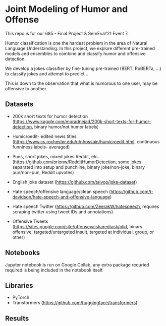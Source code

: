 # Joint Modeling of Humor and Offense
 
 This repo is for our 685 - Final Project & SemEval'21 Event 7. 


Humor classification is one the hardest problem in the area of Natural Language Understanding.  In this project, we explore different pre-trained models and ensembles to combine and classify humor and offensive detection.

We develop a jokes classifier by fine-tuning pre-trained (BERT, RoBERTa, ...) to classify jokes and attempt to predict ..  

This is down to the observation that what is humorous to one user, may be offensive to another.

## Datasets

- 200k short texts for humor detection (https://www.kaggle.com/moradnejad/200k-short-texts-for-humor-detection, binary humor/not humor labels)
- Humicroedit- edited news titles (https://www.cs.rochester.edu/u/nhossain/humicroedit.html, continuous funniness labels- averaged)
- Puns, short jokes, mixed jokes Reddit, etc. (https://github.com/orionw/RedditHumorDetection, some jokes separated into setup and punchline, binary joke/non-joke, binary pun/non-pun, Reddit upvotes)
- English joke dataset (https://github.com/taivop/joke-dataset)

- Hate speech/offensive language/clean speech (https://github.com/t-davidson/hate-speech-and-offensive-language)
- Hate speech Twitter (https://github.com/ZeerakW/hatespeech, requires scraping twitter using tweet IDs and annotations)
- Offensive Tweets (https://sites.google.com/site/offensevalsharedtask/olid, binary offensive, targeted/untargeted insult, targeted at individual, group, or other)


## Notebooks

Jupyter notebook is run on Google Collab, any extra package requried required is being included in the notebook itself.

## Libraries
- PyTorch
- Transformers (https://github.com/huggingface/transformers)



## Results
